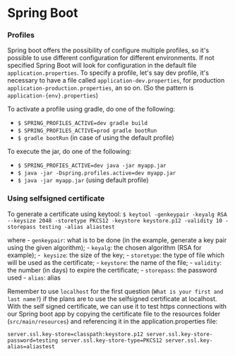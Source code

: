# Spring Boot

### Profiles

Spring boot offers the possibility of configure multiple profiles, so it's possible to use different configuration for different environments. If not specified Spring Boot will look for configuration in the default file `application.properties`. To specify a profile, let's say dev profile, it's necessary to have a file called `application-dev.properties`, for production `application-production.properties`, an so on. (So the pattern is `application-{env}.properties`)

To activate a profile using gradle, do one of the following:

- `$ SPRING_PROFILES_ACTIVE=dev gradle build`
- `$ SPRING_PROFILES_ACTIVE=prod gradle bootRun`
- `$ gradle bootRun` (in case of using the default profile)

To execute the jar, do one of the following:

- `$ SPRING_PROFIES_ACTIVE=dev java -jar myapp.jar`
- `$ java -jar -Dspring.profiles.active=dev myapp.jar`
- `$ java -jar myapp.jar` (using default profile)

### Using selfsigned certificate

To generate a certificate using keytool:
`$ keytool -genkeypair -keyalg RSA --keysize 2048 -storetype PKCS12 -keystore keystore.p12 -validity 10 -storepass testing -alias aliastest`

where
     - `genkeypair`: what is to be done (in the example, generate a key pair using the given algorithm);
     - `keyalg`: the chosen algorithm (RSA for example);
     -` keysize`: the size of the key;
     - `storetype`: the type of file which will be used as the certificate;
     - `keystore`: the name of the file;
     - `validity`: the number (in days) to expire the certificate;
     - `storepass`: the password used 
     - `alias`: alias

Remember to use `localhost` for the first question (`What is your first and last name?`) if the plans are to use the selfsigned certificate at localhost.
With the self signed certificate, we can use it to test https connections with our Spring boot app by copying the certificate file to the resources folder (`src/main/resources`) and referencing it in the application.properties file:

`server.ssl.key-store=classpath:keystore.p12
server.ssl.key-store-password=testing
server.ssl.key-store-type=PKCS12
server.ssl.key-alias=aliastest`














